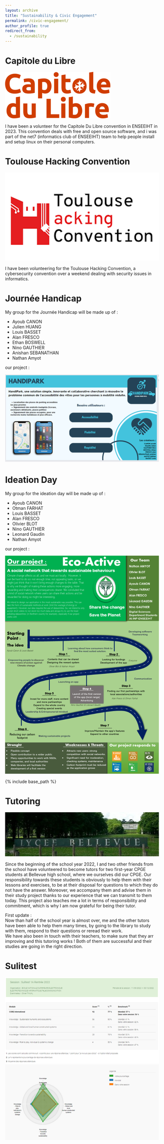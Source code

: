 ```yaml
---
layout: archive
title: "Sustainability & Civic Engagement"
permalink: /civic-engagement/
author_profile: true
redirect_from:
  - /sustainability
---
```


Capitole du Libre
======
![CDL](/images/CDL.png)

I have been a volunteer for the Capitole Du Libre convention in ENSEEIHT in 2023.
This convention deals with free and open source software, and i was part of the net7 (informatics club of ENSEEIHT) team to help people install and setup linux on their personal computers.


Toulouse Hacking Convention
======
![THC](/images/THC.png)

I have been volunteering for the Toulouse Hacking Convention, a cybersecurity convention over a weekend dealing with security issues in informatics.

Journée Handicap
======

My group for the Journée Handicap will be made up of :  
- Ayoub CANON  
- Julien HUANG  
- Louis BASSET
- Alan FRESCO  
- Ethan BOSWELL  
- Nino GAUTHIER
- Anishan SEBANATHAN
- Nathan Amyot

our project : 

![Handipark](/HANDIPARK.png)



Ideation Day
======

My group for the ideation day will be made up of :  
- Ayoub CANON  
- Otman FARHAT  
- Louis BASSET
- Alan FRESCO  
- Olivier BLOT  
- Nino GAUTHIER
- Leonard Gaudin
- Nathan Amyot


our project : 

![Ideationday](/ideationday.png)

{% include base_path %}

Tutoring
======

![Bellevue](/files/bellevue.jpeg)

Since the beginning of the school year 2022, I and two other friends from the school have volunteered to become tutors for two first-year CPGE students at Bellevue high school, where we ourselves did our CPGE.
Our responsibility towards these students is obviously to help them with their lessons and exercises, to be at their disposal for questions to which they do not have the answer. Moreover, we accompany them and advise them in their study project thanks to our experience that we can transmit to them today.
This project also teaches me a lot in terms of responsibility and commitment, which is why I am now grateful for being their tutor.
  
First update :   
Now than half of the school year is almost over, me and the other tutors have been able to help them many times, by going to the library to study with them, respond to their questions or reread their work.  
We have also been in touch with their teachers, to make sure that they arr improving and this tutoring works ! Both of them are successful and their studies are going in the right direction.

Sulitest
======
![Sulitest1](/files/SHS1.png)
![Sulitest2](/files/SHS2.png)
